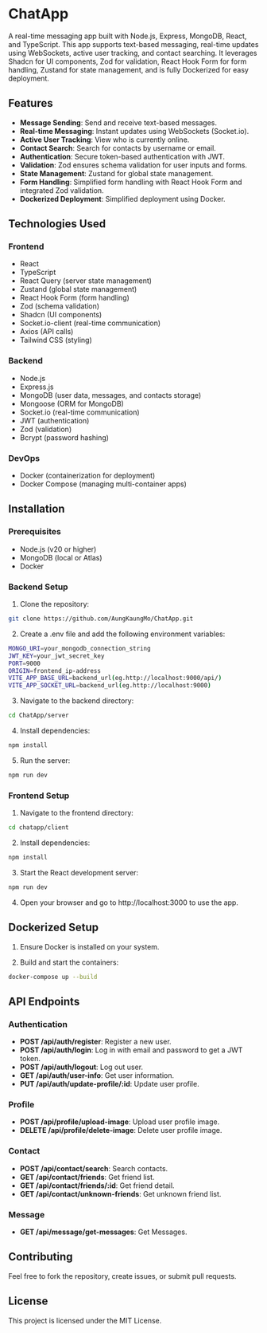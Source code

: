 # ChatApp

A real-time messaging app built with Node.js, Express, MongoDB, React, and TypeScript. This app supports text-based messaging, real-time updates using WebSockets, active user tracking, and contact searching. It leverages Shadcn for UI components, Zod for validation, React Hook Form for form handling, Zustand for state management, and is fully Dockerized for easy deployment.

## Features

- **Message Sending**: Send and receive text-based messages.
- **Real-time Messaging**: Instant updates using WebSockets (Socket.io).
- **Active User Tracking**: View who is currently online.
- **Contact Search**: Search for contacts by username or email.
- **Authentication**: Secure token-based authentication with JWT.
- **Validation**: Zod ensures schema validation for user inputs and forms.
- **State Management**: Zustand for global state management.
- **Form Handling**: Simplified form handling with React Hook Form and integrated Zod validation.
- **Dockerized Deployment**: Simplified deployment using Docker.

## Technologies Used

### Frontend

- React
- TypeScript
- React Query (server state management)
- Zustand (global state management)
- React Hook Form (form handling)
- Zod (schema validation)
- Shadcn (UI components)
- Socket.io-client (real-time communication)
- Axios (API calls)
- Tailwind CSS (styling)

### Backend

- Node.js
- Express.js
- MongoDB (user data, messages, and contacts storage)
- Mongoose (ORM for MongoDB)
- Socket.io (real-time communication)
- JWT (authentication)
- Zod (validation)
- Bcrypt (password hashing)

### DevOps

- Docker (containerization for deployment)
- Docker Compose (managing multi-container apps)

## Installation

### Prerequisites

- Node.js (v20 or higher)
- MongoDB (local or Atlas)
- Docker

### Backend Setup

1. Clone the repository:

```bash
git clone https://github.com/AungKaungMo/ChatApp.git  
```
2. Create a .env file and add the following environment variables:

```bash
MONGO_URI=your_mongodb_connection_string  
JWT_KEY=your_jwt_secret_key  
PORT=9000
ORIGIN=frontend_ip-address
VITE_APP_BASE_URL=backend_url(eg.http://localhost:9000/api/)
VITE_APP_SOCKET_URL=backend_url(eg.http://localhost:9000)
```

3. Navigate to the backend directory:

```bash
cd ChatApp/server  
```

4. Install dependencies:

```bash
npm install  
```

5. Run the server:

```bash
npm run dev 
```

### Frontend Setup

1. Navigate to the frontend directory:

```bash
cd chatapp/client  
```

2. Install dependencies:

```bash
npm install 
```

3. Start the React development server:

```bash
npm run dev
```

4. Open your browser and go to http://localhost:3000 to use the app.

## Dockerized Setup

1. Ensure Docker is installed on your system.

2. Build and start the containers:

```bash
docker-compose up --build  
```

## API Endpoints

### Authentication

- **POST /api/auth/register**: Register a new user.
- **POST /api/auth/login**: Log in with email and password to get a JWT token.
- **POST /api/auth/logout**: Log out user.
- **GET /api/auth/user-info**: Get user information.
- **PUT /api/auth/update-profile/:id**: Update user profile.

### Profile

- **POST /api/profile/upload-image**: Upload user profile image.
- **DELETE /api/profile/delete-image**: Delete user profile image.

### Contact

- **POST /api/contact/search**: Search contacts.
- **GET /api/contact/friends**: Get friend list.
- **GET /api/contact/friends/:id**: Get friend detail.
- **GET /api/contact/unknown-friends**: Get unknown friend list.

### Message

- **GET /api/message/get-messages**: Get Messages.

## Contributing

Feel free to fork the repository, create issues, or submit pull requests.

## License

This project is licensed under the MIT License.
